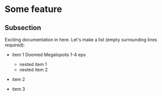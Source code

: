 # Some feature

## Subsection

Exciting documentation in here.
Let's make a list (empty surrounding lines required):

- item 1 Doomed Megalopolis 1-4 eps

  - nested item 1
  - nested item 2

- item 2
- item 3
